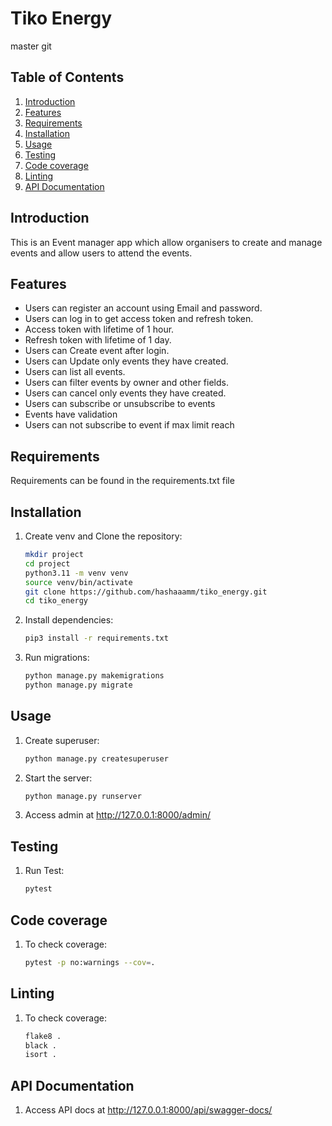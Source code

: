 # Tiko Energy

master git

## Table of Contents

1. [Introduction](#introduction)
2. [Features](#features)
3. [Requirements](#requirements)
4. [Installation](#installation)
5. [Usage](#usage)
6. [Testing](#testing)
7. [Code coverage](#Code-coverage)
8. [Linting](#Linting)
9. [API Documentation](#api-documentation)


## Introduction

This is an Event manager app which allow organisers to create and manage events and allow users to attend the events.

## Features
- Users can register an account using Email and password.
- Users can log in to get access token and refresh token.
- Access token with lifetime of 1 hour.
- Refresh token with lifetime of 1 day.
- Users can Create event after login.
- Users can Update only events they have created.
- Users can list all events.
- Users can filter events by owner and other fields.
- Users can cancel only events they have created.
- Users can subscribe or unsubscribe to events
- Events have validation
- Users can not subscribe to event if max limit reach


## Requirements

Requirements can be found in the requirements.txt file

## Installation

1. Create venv and Clone the repository:
   ```bash
   mkdir project
   cd project 
   python3.11 -m venv venv 
   source venv/bin/activate
   git clone https://github.com/hashaaamm/tiko_energy.git
   cd tiko_energy
   ```
   
2. Install dependencies:
   ```bash
   pip3 install -r requirements.txt
   ```
   
3. Run migrations:
   ```bash
   python manage.py makemigrations 
   python manage.py migrate
   ```

## Usage

1. Create superuser:
   ```bash
   python manage.py createsuperuser 
   ```

2. Start the server:
   ```bash
   python manage.py runserver
   ```
3. Access admin at http://127.0.0.1:8000/admin/

## Testing

1. Run Test:
   ```bash
   pytest
   ```

## Code coverage

1. To check coverage:
   ```bash
   pytest -p no:warnings --cov=.
   ```
## Linting

1. To check coverage:
   ```bash
   flake8 .
   black .
   isort .
   ```


## API Documentation

1. Access API docs at http://127.0.0.1:8000/api/swagger-docs/
